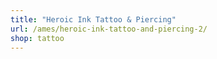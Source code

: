 ```yaml
---
title: "Heroic Ink Tattoo & Piercing"
url: /ames/heroic-ink-tattoo-and-piercing-2/
shop: tattoo
---
```

